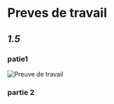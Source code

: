 # Preves de travail

## *1.5*

### patie1

![](https://i.imgur.com/sJNcxQk.png "Preuve de travail")

### partie 2




